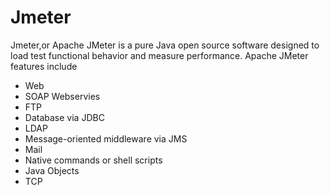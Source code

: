 # Jmeter
Jmeter,or Apache JMeter is a pure Java open source software designed to load test functional behavior and measure performance. Apache JMeter features include
- Web
- SOAP Webservies
- FTP
- Database via JDBC
- LDAP
- Message-oriented middleware via JMS
- Mail
- Native commands or shell scripts
- Java Objects
- TCP
